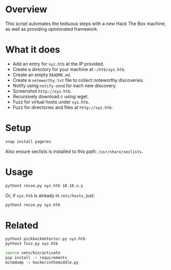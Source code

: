 # Overview

This script automates the tediuous steps with a new Hack The Box machine, as well as providing opinionated framework.

# What it does

* Add an entry for `xyz.htb` at the IP provided.
* Create a directory for your machine at `~/htb/xyz.htb`.
* Create an empty `README.md`.
* Create a `noteworthy.txt` file to collect noteworthy discoveries.
* Notify using `notify-send` for each new discovery.
* Screenshot `http://xyz.htb`.
* Recursively download c using wget.
* Fuzz for virtual hosts under `xyz.htb`.
* Fuzz for directories and files at `http://xyz.htb`. 

# Setup

```bash
snap install pageres
```

Also ensure seclists is installed to this path: `/usr/share/seclists`.

# Usage

```bash
python3 recon.py xyz.htb 10.10.x.y
```

Or, if `xyz.htb` is already in `/etc/hosts`, just:

```bash
python3 recon.py xyz.htb
```

# Related

```bash
python3 pickbackdetector.py xyz.htb
python3 fuzz.py xyz.htb
```

```bash
source venv/bin/activate
pip install -r requirements
mitmdump -s hackerinthemiddle.py
```
